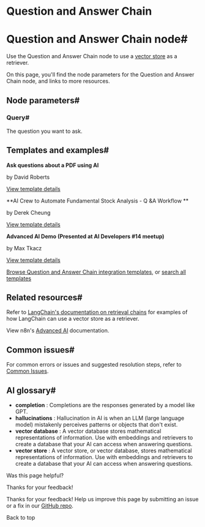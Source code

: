 # Question and Answer Chain

[ ](https://github.com/n8n-io/n8n-docs/edit/main/docs/integrations/builtin/cluster-nodes/root-nodes/n8n-nodes-langchain.chainretrievalqa/index.md "Edit this page")

# Question and Answer Chain node#

Use the Question and Answer Chain node to use a [vector store](../../../../../glossary/#ai-vector-store) as a retriever.

On this page, you'll find the node parameters for the Question and Answer Chain node, and links to more resources.

## Node parameters#

### Query#

The question you want to ask.

## Templates and examples#

**Ask questions about a PDF using AI**

by David Roberts

[View template details](https://n8n.io/workflows/1960-ask-questions-about-a-pdf-using-ai/)

**AI Crew to Automate Fundamental Stock Analysis - Q &A Workflow **

by Derek Cheung

[View template details](https://n8n.io/workflows/2183-ai-crew-to-automate-fundamental-stock-analysis-qanda-workflow/)

**Advanced AI Demo (Presented at AI Developers #14 meetup)**

by Max Tkacz

[View template details](https://n8n.io/workflows/2358-advanced-ai-demo-presented-at-ai-developers-14-meetup/)

[Browse Question and Answer Chain integration templates](https://n8n.io/integrations/retrieval-qanda-chain/), or [search all templates](https://n8n.io/workflows/)

## Related resources#

Refer to [LangChain's documentation on retrieval chains](https://js.langchain.com/docs/tutorials/rag/) for examples of how LangChain can use a vector store as a retriever.

View n8n's [Advanced AI](../../../../../advanced-ai/) documentation.

## Common issues#

For common errors or issues and suggested resolution steps, refer to [Common Issues](common-issues/).

## AI glossary#

  * **completion** : Completions are the responses generated by a model like GPT.
  * **hallucinations** : Hallucination in AI is when an LLM (large language model) mistakenly perceives patterns or objects that don't exist.
  * **vector database** : A vector database stores mathematical representations of information. Use with embeddings and retrievers to create a database that your AI can access when answering questions.
  * **vector store** : A vector store, or vector database, stores mathematical representations of information. Use with embeddings and retrievers to create a database that your AI can access when answering questions.

Was this page helpful? 

Thanks for your feedback! 

Thanks for your feedback! Help us improve this page by submitting an issue or a fix in our [GitHub repo](https://github.com/n8n-io/n8n-docs). 

Back to top 

